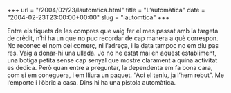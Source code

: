 +++
url = "/2004/02/23/lautomtica.html"
title = "L’automàtica"
date = "2004-02-23T23:00:00+00:00"
slug = "lautomtica"
+++

Entre els tiquets de les compres que vaig fer el mes passat amb la targeta de crèdit, n’hi ha un que no puc recordar de cap manera a què correspon. No reconec el nom del comerç, ni l’adreça, i la data tampoc no em diu pas res. Vaig a donar-hi una ullada. Jo no he estat mai en aquest establiment, una botiga petita sense cap senyal que mostre clarament a quina activitat es dedica. Però quan entre a preguntar, la dependenta em fa bona cara, com si em coneguera, i em lliura un paquet. “Ací el teniu, ja l’hem rebut”. Me l’emporte i l’òbric a casa. Dins hi ha una pistola automàtica.

